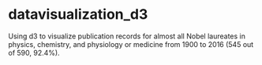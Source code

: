 # datavisualization_d3
Using d3 to visualize publication records for almost all Nobel laureates in physics, chemistry, and physiology or medicine from 1900 to 2016 (545 out of 590, 92.4%). 
